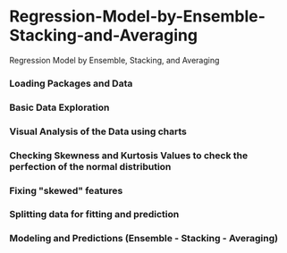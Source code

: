 # Regression-Model-by-Ensemble-Stacking-and-Averaging
Regression Model by Ensemble, Stacking, and Averaging

### Loading Packages and Data
### Basic Data Exploration
### Visual Analysis of the Data using charts
### Checking Skewness and Kurtosis Values to check the perfection of the normal distribution
### Fixing "skewed" features
### Splitting data for fitting and prediction
### Modeling and Predictions (Ensemble - Stacking - Averaging)
